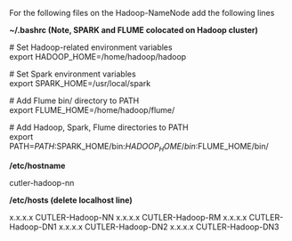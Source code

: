 For the following files on the Hadoop-NameNode add the following lines


**~/.bashrc
(Note, SPARK and FLUME colocated on Hadoop cluster)**


\# Set Hadoop-related environment variables\
export HADOOP_HOME=/home/hadoop/hadoop

\# Set Spark environment variables\
export SPARK_HOME=/usr/local/spark

\# Add Flume bin/ directory to PATH\
export FLUME_HOME=/home/hadoop/flume/

\# Add Hadoop, Spark, Flume directories to PATH\
export PATH=$PATH:$SPARK_HOME/bin:$HADOOP_HOME/bin:$FLUME_HOME/bin/


**/etc/hostname**

cutler-hadoop-nn

**/etc/hosts
(delete localhost line)**

x.x.x.x CUTLER-Hadoop-NN
x.x.x.x CUTLER-Hadoop-RM
x.x.x.x CUTLER-Hadoop-DN1
x.x.x.x CUTLER-Hadoop-DN2
x.x.x.x CUTLER-Hadoop-DN3
